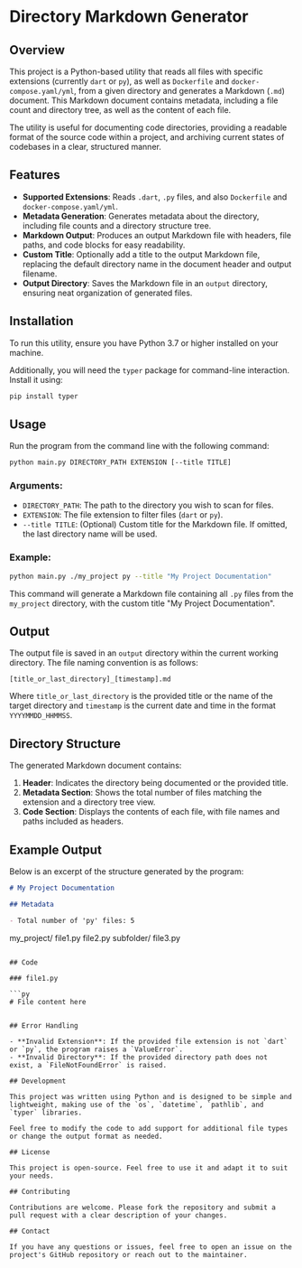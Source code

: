 # Directory Markdown Generator

## Overview

This project is a Python-based utility that reads all files with specific extensions (currently `dart` or `py`), as well as `Dockerfile` and `docker-compose.yaml/yml`, from a given directory and generates a Markdown (`.md`) document. This Markdown document contains metadata, including a file count and directory tree, as well as the content of each file.

The utility is useful for documenting code directories, providing a readable format of the source code within a project, and archiving current states of codebases in a clear, structured manner.

## Features

- **Supported Extensions**: Reads `.dart`, `.py` files, and also `Dockerfile` and `docker-compose.yaml/yml`.
- **Metadata Generation**: Generates metadata about the directory, including file counts and a directory structure tree.
- **Markdown Output**: Produces an output Markdown file with headers, file paths, and code blocks for easy readability.
- **Custom Title**: Optionally add a title to the output Markdown file, replacing the default directory name in the document header and output filename.
- **Output Directory**: Saves the Markdown file in an `output` directory, ensuring neat organization of generated files.

## Installation

To run this utility, ensure you have Python 3.7 or higher installed on your machine.

Additionally, you will need the `typer` package for command-line interaction. Install it using:

```sh
pip install typer
```

## Usage

Run the program from the command line with the following command:

```sh
python main.py DIRECTORY_PATH EXTENSION [--title TITLE]
```

### Arguments:
- `DIRECTORY_PATH`: The path to the directory you wish to scan for files.
- `EXTENSION`: The file extension to filter files (`dart` or `py`).
- `--title TITLE`: (Optional) Custom title for the Markdown file. If omitted, the last directory name will be used.

### Example:

```sh
python main.py ./my_project py --title "My Project Documentation"
```

This command will generate a Markdown file containing all `.py` files from the `my_project` directory, with the custom title "My Project Documentation".

## Output

The output file is saved in an `output` directory within the current working directory. The file naming convention is as follows:

```
[title_or_last_directory]_[timestamp].md
```

Where `title_or_last_directory` is the provided title or the name of the target directory and `timestamp` is the current date and time in the format `YYYYMMDD_HHMMSS`.

## Directory Structure

The generated Markdown document contains:

1. **Header**: Indicates the directory being documented or the provided title.
2. **Metadata Section**: Shows the total number of files matching the extension and a directory tree view.
3. **Code Section**: Displays the contents of each file, with file names and paths included as headers.

## Example Output

Below is an excerpt of the structure generated by the program:

```markdown
# My Project Documentation

## Metadata

- Total number of 'py' files: 5

```
my_project/
    file1.py
    file2.py
    subfolder/
        file3.py
```

## Code

### file1.py

```py
# File content here
```
```

## Error Handling

- **Invalid Extension**: If the provided file extension is not `dart` or `py`, the program raises a `ValueError`.
- **Invalid Directory**: If the provided directory path does not exist, a `FileNotFoundError` is raised.

## Development

This project was written using Python and is designed to be simple and lightweight, making use of the `os`, `datetime`, `pathlib`, and `typer` libraries.

Feel free to modify the code to add support for additional file types or change the output format as needed.

## License

This project is open-source. Feel free to use it and adapt it to suit your needs.

## Contributing

Contributions are welcome. Please fork the repository and submit a pull request with a clear description of your changes.

## Contact

If you have any questions or issues, feel free to open an issue on the project's GitHub repository or reach out to the maintainer.

